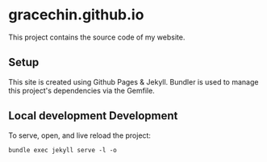 # gracechin.github.io

This project contains the source code of my website.

## Setup

This site is created using Github Pages & Jekyll. Bundler is used to manage this project's dependencies via the Gemfile.

## Local development Development

To serve, open, and live reload the project: 
```
bundle exec jekyll serve -l -o
```